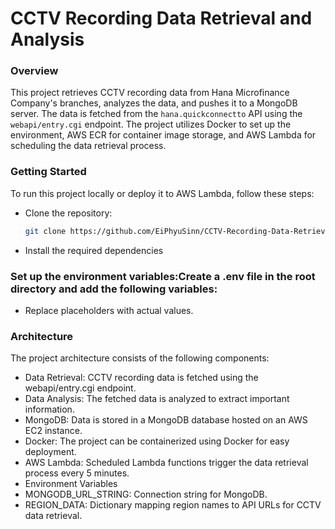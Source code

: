 # CCTV Recording Data Retrieval and Analysis

### Overview

This project retrieves CCTV recording data from Hana Microfinance Company's branches, analyzes the data, and pushes it to a MongoDB server. The data is fetched from the `hana.quickconnectto` API using the `webapi/entry.cgi` endpoint. The project utilizes Docker to set up the environment, AWS ECR for container image storage, and AWS Lambda for scheduling the data retrieval process.

### Getting Started

To run this project locally or deploy it to AWS Lambda, follow these steps:

- Clone the repository:

   ```bash
   git clone https://github.com/EiPhyuSinn/CCTV-Recording-Data-Retrieval-and-Analysis
    ```
- Install the required dependencies
  

### Set up the environment variables:Create a .env file in the root directory and add the following variables:

- Replace placeholders with actual values.


### Architecture
The project architecture consists of the following components:

- Data Retrieval: CCTV recording data is fetched using the webapi/entry.cgi endpoint.
- Data Analysis: The fetched data is analyzed to extract important information.
- MongoDB: Data is stored in a MongoDB database hosted on an AWS EC2 instance.
- Docker: The project can be containerized using Docker for easy deployment.
- AWS Lambda: Scheduled Lambda functions trigger the data retrieval process every 5 minutes.
- Environment Variables
- MONGODB_URL_STRING: Connection string for MongoDB.
- REGION_DATA: Dictionary mapping region names to API URLs for CCTV data retrieval.


